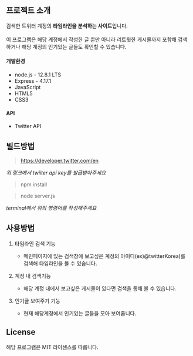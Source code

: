 ## 프로젝트 소개
  
검색한 트위터 계정의 **타임라인을 분석하는 사이트**입니다.</br>  
이 프로그램은 해당 계정에서 작성한 글 뿐만 아니라 리트윗한 게시물까지 포함해 검색하거나 해당 계정의 인기있는 글들도 확인할 수 있습니다. </br>  

#### 개발환경
* node.js - 12.8.1 LTS
* Express - 4.17.1
* JavaScript
* HTML5
* CSS3

#### API
* Twitter API

## 빌드방법

> <https://developer.twitter.com/en></br>  

*위 링크에서 twiiter api key를 발급받아주세요*    
  
> npm install</br>  

> node server.js</br>  

*terminal에서 위의 명령어를 작성해주세요*    

## 사용방법

1. 타임라인 검색 기능
    * 메인페이지에 있는 검색창에 보고싶은 계정의 아이디(ex)@twitterKorea)를 검색해 타임라인을 볼 수 있습니다.  
  
    
2. 계정 내 검색기능
    * 해당 계정 내에서 보고싶은 게시물이 있다면 검색을 통해 볼 수 있습니다.  
      
  
3. 인기글 보여주기 기능
    * 현재 해당계정에서 인기있는 글들을 모아 보여줍니다.

## License
해당 프로그램은 MIT 라이센스를 따릅니다.